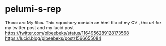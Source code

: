 # pelumi-s-rep
These are My files.
This repository contain an html file of my CV , the url for my twitter post and my lucid post
https://twitter.com/pibeebeks/status/1164956289128173568
https://lucid.blog/pibeebeks/post/1566655084

